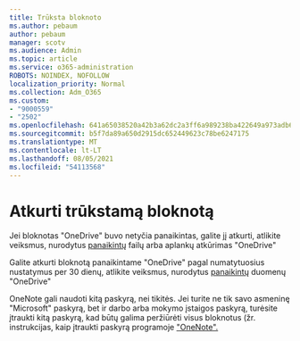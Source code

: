 ```yaml
---
title: Trūksta bloknoto
ms.author: pebaum
author: pebaum
manager: scotv
ms.audience: Admin
ms.topic: article
ms.service: o365-administration
ROBOTS: NOINDEX, NOFOLLOW
localization_priority: Normal
ms.collection: Adm_O365
ms.custom:
- "9000559"
- "2502"
ms.openlocfilehash: 641a65038520a42b3a62dc2a3ff6a989238ba422649a973adb6f42cf556e5a53
ms.sourcegitcommit: b5f7da89a650d2915dc652449623c78be6247175
ms.translationtype: MT
ms.contentlocale: lt-LT
ms.lasthandoff: 08/05/2021
ms.locfileid: "54113568"
---
```

# <a name="recover-missing-notebook"></a>Atkurti trūkstamą bloknotą

Jei bloknotas "OneDrive" buvo netyčia panaikintas, galite jį atkurti, atlikite veiksmus, nurodytus [panaikintų](https://support.office.com/article/949ada80-0026-4db3-a953-c99083e6a84f) failų arba aplankų atkūrimas "OneDrive"

Galite atkurti bloknotą panaikintame "OneDrive" pagal numatytuosius nustatymus per 30 dienų, atlikite veiksmus, nurodytus [panaikintų](https://docs.microsoft.com/onedrive/restore-deleted-onedrive) duomenų "OneDrive"

OneNote gali naudoti kitą paskyrą, nei tikitės. Jei turite ne tik savo asmeninę "Microsoft" paskyrą, bet ir darbo arba mokymo įstaigos paskyrą, turėsite įtraukti kitą paskyrą, kad būtų galima peržiūrėti visus bloknotus (žr. instrukcijas, kaip įtraukti paskyrą programoje ["OneNote".](https://support.office.com/article/5afff855-54ee-47e4-a773-db048d4ac299)